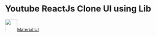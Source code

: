 # Youtube ReactJs Clone UI using Lib
 <img src="https://material-ui.com/static/logo_raw.svg" width="40px" height="40px">[Material UI](https://material-ui.com/pt/)